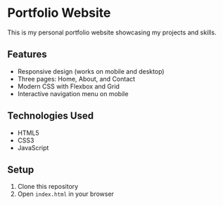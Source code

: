 # Portfolio Website

This is my personal portfolio website showcasing my projects and skills.

## Features

- Responsive design (works on mobile and desktop)
- Three pages: Home, About, and Contact
- Modern CSS with Flexbox and Grid
- Interactive navigation menu on mobile

## Technologies Used

- HTML5
- CSS3
- JavaScript

## Setup

1. Clone this repository
2. Open `index.html` in your browser
